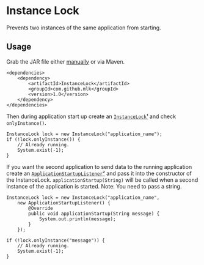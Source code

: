 Instance Lock
================
Prevents two instances of the same application from starting.

Usage
-----
Grab the JAR file either [manually][download] or via Maven.

    <dependencies>
        <dependency>
            <artifactId>InstanceLock</artifactId>
            <groupId>com.github.mlk</groupId>
            <version>1.0</version>
        </dependency>
    </dependencies>

Then during application start up create an [`InstanceLock`][InstanceLock.api][¹][InstanceLock.java] and check `onlyInstance()`.

    InstanceLock lock = new InstanceLock("application_name");
    if (!lock.onlyInstance()) {
        // Already running.
        System.exist(-1);
    }

If you want the second application to send data to the running application create an [`ApplicationStartupListener`][ApplicationStartupListener.api][²][ApplicationStartupListener.java] and pass it into the constructor of the InstanceLock. `applicationStartup(String)` will be called when a second instance of the application is started.
Note: You need to pass a string.

    InstanceLock lock = new InstanceLock("application_name",
        new ApplicationStartupListener() {
            @Override
            public void applicationStartup(String message) {
                System.out.println(message);
            }
        });

    if (!lock.onlyInstance("message")) {
        // Already running.
        System.exist(-1);
    }


[download]: https://github.com/mlk/InstanceLock/downloads "Download JAR, source and docs from GitHub"
[InstanceLock.api]: http://mlk.github.com/InstanceLock/apidocs/com/github/mlk/instancelock/InstanceLock.html "API docs"
[InstanceLock.java]: https://github.com/mlk/InstanceLock/blob/master/src/main/java/com/github/mlk/instancelock/InstanceLock.java "InstanceLock Source"
[ApplicationStartupListener.api]: http://mlk.github.com/InstanceLock/apidocs/com/github/mlk/instancelock/ApplicationStartupListener.html "API docs"
[ApplicationStartupListener.java]: https://github.com/mlk/InstanceLock/blob/master/src/main/java/com/github/mlk/instancelock/ApplicationStartupListener.java "ApplicationStartupListener Source"
